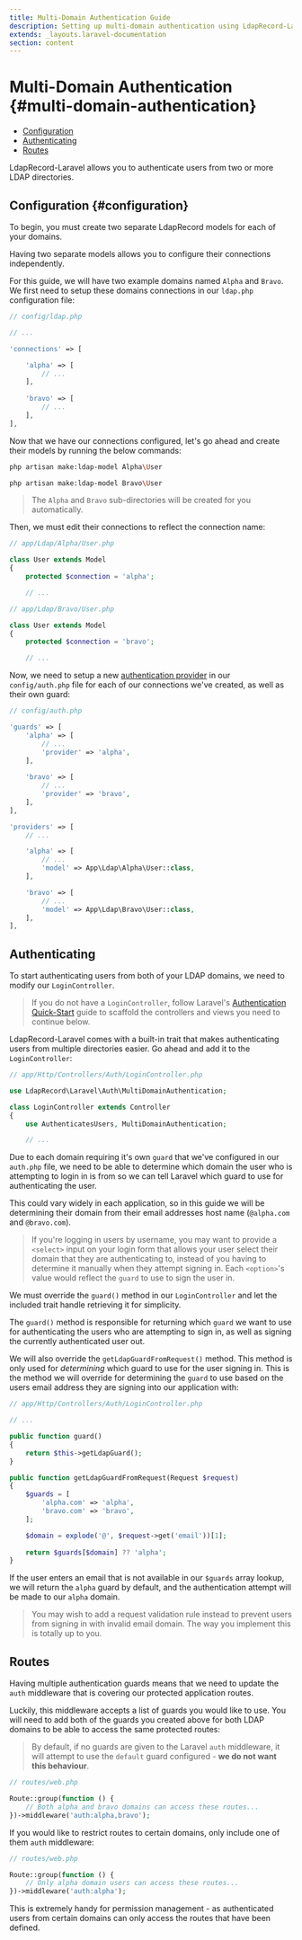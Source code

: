```yaml
---
title: Multi-Domain Authentication Guide
description: Setting up multi-domain authentication using LdapRecord-Laravel
extends: _layouts.laravel-documentation
section: content
---
```


# Multi-Domain Authentication {#multi-domain-authentication}

- [Configuration](#configuration)
- [Authenticating](#authenticating)
- [Routes](#routes)

LdapRecord-Laravel allows you to authenticate users from two or more LDAP directories.

## Configuration {#configuration}

To begin, you must create two separate LdapRecord models for each of your domains.

Having two separate models allows you to configure their connections independently.

For this guide, we will have two example domains named `Alpha` and `Bravo`. We
first need to setup these domains connections in our `ldap.php` configuration file:

```php
// config/ldap.php

// ...

'connections' => [

    'alpha' => [
        // ...
    ],
    
    'bravo' => [
        // ...
    ],
],
```

Now that we have our connections configured, let's go ahead and create their models by running the below commands:

```bash
php artisan make:ldap-model Alpha\User

php artisan make:ldap-model Bravo\User
```

> The `Alpha` and `Bravo` sub-directories will be created for you automatically.

Then, we must edit their connections to reflect the connection name:

```php
// app/Ldap/Alpha/User.php

class User extends Model
{
    protected $connection = 'alpha';

    // ...
```

```php
// app/Ldap/Bravo/User.php

class User extends Model
{
    protected $connection = 'bravo';

    // ...
```

Now, we need to setup a new [authentication provider](/docs/laravel/auth/configuration) in our
`config/auth.php` file for each of our connections we've created, as well as their own guard:

```php
// config/auth.php

'guards' => [
    'alpha' => [
        // ...
        'provider' => 'alpha',
    ],
    
    'bravo' => [
        // ...
        'provider' => 'bravo',
    ],
],

'providers' => [
    // ...

    'alpha' => [
        // ...
        'model' => App\Ldap\Alpha\User::class,        
    ],

    'bravo' => [
        // ...
        'model' => App\Ldap\Bravo\User::class,        
    ],
],
```

## Authenticating

To start authenticating users from both of your LDAP domains, we need to modify our `LoginController`.

> If you do not have a `LoginController`, follow Laravel's [Authentication Quick-Start](https://laravel.com/docs/authentication#authentication-quickstart)
> guide to scaffold the controllers and views you need to continue below.

LdapRecord-Laravel comes with a built-in trait that makes authenticating users from multiple directories easier.
Go ahead and add it to the `LoginController`:

```php
// app/Http/Controllers/Auth/LoginController.php

use LdapRecord\Laravel\Auth\MultiDomainAuthentication;

class LoginController extends Controller
{
    use AuthenticatesUsers, MultiDomainAuthentication;

    // ...
```

Due to each domain requiring it's own `guard` that we've configured in our `auth.php` file,
we need to be able to determine which domain the user who is attempting to login in is from
so we can tell Laravel which guard to use for authenticating the user.

This could vary widely in each application, so in this guide we will be determining their domain from their
email addresses host name (`@alpha.com` and `@bravo.com`).

> If you're logging in users by username, you may want to provide a `<select>` input on your login 
> form that allows your user select their domain that they are authenticating to, instead of you
> having to determine it manually when they attempt signing in. Each `<option>`'s value would
> reflect the `guard` to use to sign the user in.

We must override the `guard()` method in our `LoginController` and let the included trait handle 
retrieving it for simplicity. 

The `guard()` method is responsible for returning which `guard` we want to use for
authenticating the users who are attempting to sign in, as well as signing the
currently authenticated user out.

We will also override the `getLdapGuardFromRequest()` method. This method is only used for *determining*
which guard to use for the user signing in. This is the method we will override for determining the
`guard` to use based on the users email address they are signing into our application with:

```php
// app/Http/Controllers/Auth/LoginController.php

// ...

public function guard()
{
    return $this->getLdapGuard();
}

public function getLdapGuardFromRequest(Request $request)
{
    $guards = [
        'alpha.com' => 'alpha',
        'bravo.com' => 'bravo',
    ];

    $domain = explode('@', $request->get('email'))[1];
    
    return $guards[$domain] ?? 'alpha'; 
}
```

If the user enters an email that is not available in our `$guards` array lookup, we will
return the `alpha` guard by default, and the authentication attempt will be made
to our `alpha` domain.

> You may wish to add a request validation rule instead to prevent users from signing
> in with invalid email domain. The way you implement this is totally up to you.

## Routes

Having multiple authentication guards means that we need to update the `auth` middleware
that is covering our protected application routes.

Luckily, this middleware accepts a list of guards you would like to use. You will need to add
both of the guards you created above for both LDAP domains to be able to access the same
protected routes:

> By default, if no guards are given to the Laravel `auth` middleware, it will attempt
> to use the `default` guard configured - **we do not want this behaviour**.


```php
// routes/web.php

Route::group(function () {
    // Both alpha and bravo domains can access these routes...
})->middleware('auth:alpha,bravo');
```

If you would like to restrict routes to certain domains, only include one of them `auth` middleware:

```php
// routes/web.php

Route::group(function () {
    // Only alpha domain users can access these routes...
})->middleware('auth:alpha');
```

This is extremely handy for permission management - as authenticated users from certain domains
can only access the routes that have been defined.
